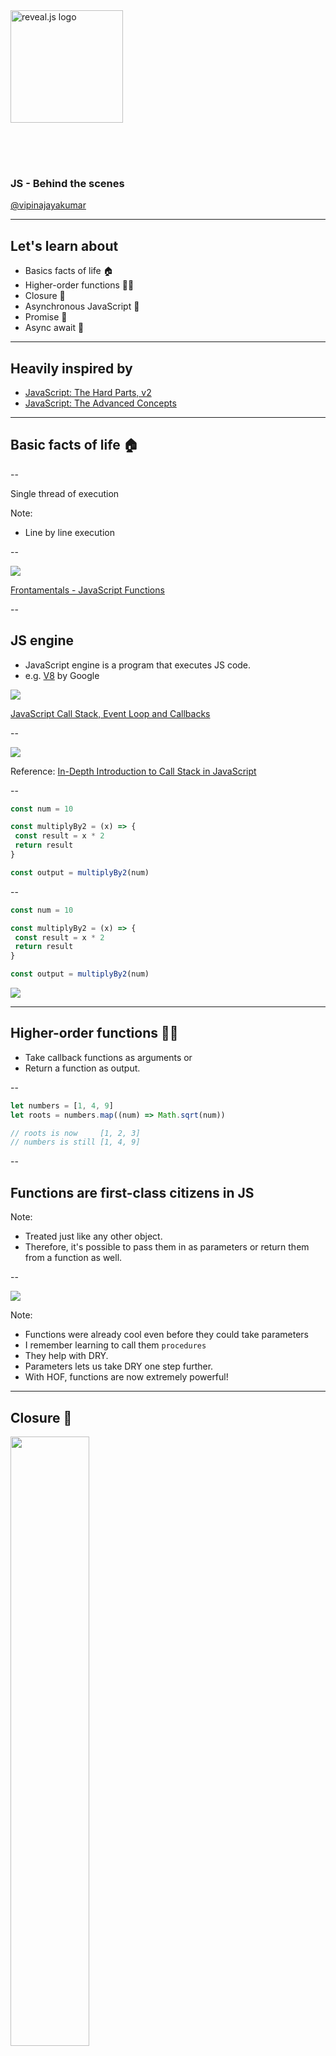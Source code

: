 <a href="https://revealjs.com">
        <img
        src="https://upload.wikimedia.org/wikipedia/commons/thumb/6/6a/JavaScript-logo.png/480px-JavaScript-logo.png"
        alt="reveal.js logo"
            style="
            height: 180px;
            margin: 0 auto 4rem auto;
              background: transparent;"
        />
</a>

### JS - Behind the scenes

[@vipinajayakumar](https://twitter.com/vipinajayakumar)

---

## Let's learn about

- Basics facts of life 🏠
- Higher-order functions 🦸‍♀️
- Closure 🎄
- Asynchronous JavaScript 🤹
- Promise 🤝
- Async await 🚦

---

## Heavily inspired by

- [JavaScript: The Hard Parts, v2](https://frontendmasters.com/courses/javascript-hard-parts-v2/)
- [JavaScript: The Advanced Concepts](https://www.udemy.com/course/advanced-javascript-concepts)

---

## Basic facts of life 🏠

--

Single thread of execution

Note:

- Line by line execution

--

![](images/function.png)

[Frontamentals - JavaScript Functions](https://www.frontamentals.com/functions/)

<!-- .element: class="caption" -->

--

## JS engine

- JavaScript engine is a program that executes JS code.
- e.g. [V8](https://v8.dev/) by Google

![](images/js-engine.png) <!-- .element: width="40%" -->

[JavaScript Call Stack, Event Loop and Callbacks](https://prashantb.me/javascript-call-stack-event-loop-and-callbacks/)

<!-- .element: class="caption" -->

--

![](images/call_stack.png)

Reference:
[In-Depth Introduction to Call Stack in JavaScript](https://medium.com/swlh/in-depth-introduction-to-call-stack-in-javascript-a07b8513bcc3)

<!-- .element: class="caption" -->

--

```js []
const num = 10

const multiplyBy2 = (x) => {
 const result = x * 2
 return result
}

const output = multiplyBy2(num)
```

--

```js []
const num = 10

const multiplyBy2 = (x) => {
 const result = x * 2
 return result
}

const output = multiplyBy2(num)
```

![](images/execution_context.png)

---

## Higher-order functions 🦸‍♀️

- Take callback functions as arguments or
- Return a function as output.

--

```js []
let numbers = [1, 4, 9]
let roots = numbers.map((num) => Math.sqrt(num))

// roots is now     [1, 2, 3]
// numbers is still [1, 4, 9]
```

--

## Functions are first-class citizens in JS

Note:

- Treated just like any other object.
- Therefore, it's possible to pass them in as parameters or return them from a
  function as well.

--

![](images/goku.png)

Note:

- Functions were already cool even before they could take parameters
- I remember learning to call them `procedures`
- They help with DRY.
- Parameters lets us take DRY one step further.
- With HOF, functions are now extremely powerful!

---

## Closure 🎄

<img src="images/backpack.jpg" width="50%"/>

Note:

- Notice the backpack that the function is carrying.

--

```js []
const outer = () => {
 let counter = 0
 const incrementCounter = () => counter++
 return incrementCounter
}

const myNewFunction = outer()
myNewFunction()
```

--

```js [7]
const outer = () => {
 let counter = 0
 const incrementCounter = () => counter++
 return incrementCounter
}

const myNewFunction = outer()
myNewFunction()
```

<img src="images/closure-1.png"/>

--

```js [8]
const outer = () => {
 let counter = 0
 const incrementCounter = () => counter++
 return incrementCounter
}

const myNewFunction = outer()
myNewFunction()
```

<img src="images/closure-2.png"/>

--

## Can functions remember stuff?

--

- When a function is created, it maintains a link to its lexical environment
- Scoping: How a parser resolves variable names when functions are nested
  - Lexical scoping: Based on where function is defined
  - Dynamic scoping: Based on where function is executed

--

```js [8]
const outer = () => {
 let counter = 0
 const incrementCounter = () => counter++
 return incrementCounter
}

const myNewFunction = outer()
myNewFunction()
```

<img src="images/closure-3.png"/>

Note:

- Show closure in browser

--

> A closure is the combination of a function bundled together (enclosed) with
> references to its surrounding state (the lexical environment). In other words,
> a closure gives you access to an outer function’s scope from an inner
> function. In JavaScript, closures are created every time a function is
> created, at function creation time.

[Mozilla definition for closure](https://developer.mozilla.org/en-US/docs/Web/JavaScript/Closures)

--

```js [11-12]
const outer = () => {
 let counter = 0
 const incrementCounter = () => counter++
 return incrementCounter
}

const myNewFunction = outer()
myNewFunction() // counter = 1
myNewFunction() // counter = 2

const myNewestFunction = outer()
myNewestFunction() // counter = ?
```

--

> With great power comes great responsibility - Uncle Ben

--

## Usage of closures

- [once](https://underscorejs.org/#once),
  [memoize](https://underscorejs.org/#memoize)
- [Iterators and generators](https://developer.mozilla.org/en-US/docs/Web/JavaScript/Guide/Iterators_and_Generators)
- Data hiding and encapsulation - used in
  [JavaScript Module Pattern](https://coryrylan.com/blog/javascript-module-pattern-basics)
- Asynchronous JavaScript - callbacks and promises rely on closure to persist
  state

Note:

- once - ensure a function once runs once, e.g., an initialisation
- memoize - memo: short note on something to be remembered and is linked to
  memory; a memoize function improves performance by caching results for
  previous invocations,
- Iterators provide `next` method so that you can retrieve things from a
  collection. [Example](https://masteringjs.io/tutorials/fundamentals/iterator).
- Generators use the `yield` keyword to pause execution.
  [Example](https://developer.mozilla.org/en-US/docs/Web/JavaScript/Reference/Global_Objects/Generator).

--

  <!-- .slide: data-background-color="white" data-background-iframe=" https://quiz.typeofnan.dev/lexical-scope/" data-background-interactive -->

---

## Asynchronous JavaScript 🤹

![](images/multi-tasking.webp)

Note:

- Asynchronous: 1 person multi-tasking even though they can only do 1 thing a
  time (like an oncall)
- Parallel: Multiple people doing things at the same time (like devs in a
  sprint)
- How can a single threaded JS engine multi-task? All it has is a call stack and
  memory heap.
- e.g. it comes across a Twitter API call. It has to wait there, right? If it
  goes past immediately after making the call, there's no way for it to come
  back and get the results.
- Hmmmm

--

## Blocking code can ruin the UX

Note:

- Browser uses a single thread to run all the JavaScript in your page as well as
  to perform layout, reflows, and garbage collection. This means that
  long-running JavaScript functions can block the thread, leading to an
  unresponsive page and a bad user experience.
- Well, it turns out that JS is not alone.
- It's just one musician that's part of a bigger orchestra.

--

![](images/js-runtime.png)

[The Javascript Runtime Environment](https://olinations.medium.com/the-javascript-runtime-environment-d58fa2e60dd0)

<!-- .element: class="caption" -->

Note:

- The Web APIs can be seen on the `window` object in the console.
- The Event Loop has the least glamourous job — to monitor the Call Stack and
  the Callback Queue. If the Call Stack is empty, it will take the first event
  from the queue and will push it to the Call Stack, which effectively runs it.

--

  <!-- .slide: data-background-color="white" data-background-iframe=" http://latentflip.com/loupe" data-background-interactive -->

Note:

- If we change the timer to 0s, would the execution order be different?

--

## What if we want to track the background task in JS land?

---

## Promise 🤝

Introduced in ES6 2015

![](images/promise.jpg)

--

```js []
fetch('https://example.com/movies.json')
 .then((response) => response.json())
 .then((data) => console.log(data))
```

--

```js []
const myPromise = new Promise(function (resolve, reject) {})
myPromise.then(onFulfilledFunc).catch(onRejectedFunc)

// {
//   [[PromiseState]]: "pending",
//   [[PromiseResult]]: undefined
// }
```

![](images/promise-states.png)

Note:

- The double brackets indicate that these are properties used internally by JS
  engine. You can't access the state or result directly, only via Promise
  methods.
- `catch` lets you do error handling.
- You can chain lots of `then` and `catch` statements.

--

## Benefits

- More readable
- Easy to chain; avoid callback pyramid of doom
- Better error handling
- Promise.all

--

```js []
setTimeout(() => console.log('Hello'), 0)

fetch('https://example.com/movies.json') //
 .then((data) => console.log(data))

blockfor300ms()

console.log('Bye')
```

Note:

- How could we block for 300ms?

```js []
var i = 0
while (i < 1000000000) {
 i++
}
```

--

```js []
setTimeout(() => console.log('Hello'), 0)

fetch('https://example.com/movies.json') //
 .then((data) => console.log(data))

blockfor300ms()

console.log('Bye')

// Bye
// movies
// Hello
```

--

onCompletion/onRejection tasks go to the Microtask queue (or Job queue) which
the event loop prioritises over callback queue

---

## Async await 🚦

Introduced in ES8 2017

--

```js []
function hello() {
 return 'Hello'
}
hello()
```

--

```js []
async function hello() {
 return 'Hello'
}
hello()

hello().then(alert)
```

--

## Async function returns a promise

--

```js []
async function hello() {
 const greeting = await Promise.resolve('Hello')
 return greeting
}

hello().then(alert)
```

Note:

- When you Promise.resolve on a string. It converts it into a promise first and
  then resolves it with the string as the return value.

--

## Await pauses your code until Promise is fulfilled and then returns the resulting value

Note:

- How does it pause? Remember that generators can pause execution?
- Closure

--

## Benefits of async/await

- Syncactic sugar
- Makes it look like synchronous code?
- Easier to read?
- Can await Promise.all

Note:

- Even though it looks like synchronous code, remember that the whole async
  funtion is non-blocking
- Beginners might not understand how async await code truly works.
- Another downside: Can only use await within async function.

--

  <!-- .slide: data-background-color="white" data-background-iframe=" https://quiz.typeofnan.dev/async-await/" data-background-interactive -->

--

Further reading: [Making asynchronous programming easier with async and await](https://developer.mozilla.org/en-US/docs/Learn/JavaScript/Asynchronous/Async_await)

---

## Conclusion

- Basics facts of life 🏠
- Higher-order functions 🦸‍♀️
- Closure 🎄
- Asynchronous JavaScript 🤹
- Promise 🤝
- Async await 🚦
